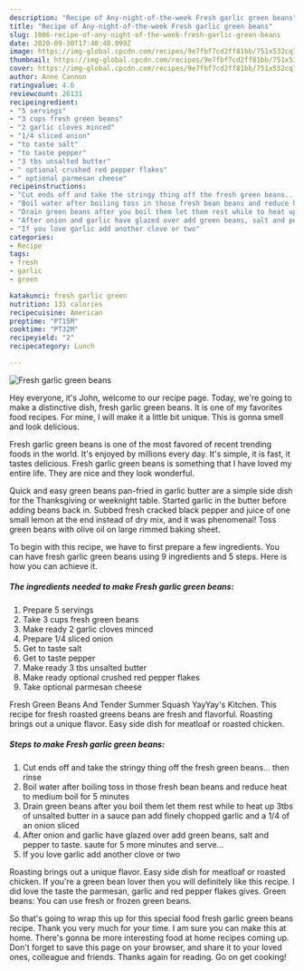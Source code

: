 ```yaml
---
description: "Recipe of Any-night-of-the-week Fresh garlic green beans"
title: "Recipe of Any-night-of-the-week Fresh garlic green beans"
slug: 1006-recipe-of-any-night-of-the-week-fresh-garlic-green-beans
date: 2020-09-30T17:48:48.099Z
image: https://img-global.cpcdn.com/recipes/9e7fbf7cd2ff81bb/751x532cq70/fresh-garlic-green-beans-recipe-main-photo.jpg
thumbnail: https://img-global.cpcdn.com/recipes/9e7fbf7cd2ff81bb/751x532cq70/fresh-garlic-green-beans-recipe-main-photo.jpg
cover: https://img-global.cpcdn.com/recipes/9e7fbf7cd2ff81bb/751x532cq70/fresh-garlic-green-beans-recipe-main-photo.jpg
author: Anne Cannon
ratingvalue: 4.6
reviewcount: 26131
recipeingredient:
- "5 servings"
- "3 cups fresh green beans"
- "2 garlic cloves minced"
- "1/4 sliced onion"
- "to taste salt"
- "to taste pepper"
- "3 tbs unsalted butter"
- " optional crushed red pepper flakes"
- " optional parmesan cheese"
recipeinstructions:
- "Cut ends off and take the stringy thing off the fresh green beans... then rinse"
- "Boil water after boiling toss in those fresh bean beans and reduce heat to medium boil for 5 minutes"
- "Drain green beans after you boil them let them rest while to heat up 3tbs of unsalted butter in a sauce pan add finely chopped garlic and a 1/4 of an onion sliced"
- "After onion and garlic have glazed over add green beans, salt and pepper to taste. saute for 5 more minutes and serve..."
- "If you love garlic add another clove or two"
categories:
- Recipe
tags:
- fresh
- garlic
- green

katakunci: fresh garlic green 
nutrition: 131 calories
recipecuisine: American
preptime: "PT15M"
cooktime: "PT32M"
recipeyield: "2"
recipecategory: Lunch

---
```



![Fresh garlic green beans](https://img-global.cpcdn.com/recipes/9e7fbf7cd2ff81bb/751x532cq70/fresh-garlic-green-beans-recipe-main-photo.jpg)

Hey everyone, it's John, welcome to our recipe page. Today, we're going to make a distinctive dish, fresh garlic green beans. It is one of my favorites food recipes. For mine, I will make it a little bit unique. This is gonna smell and look delicious.

Fresh garlic green beans is one of the most favored of recent trending foods in the world. It's enjoyed by millions every day. It's simple, it is fast, it tastes delicious. Fresh garlic green beans is something that I have loved my entire life. They are nice and they look wonderful.

Quick and easy green beans pan-fried in garlic butter are a simple side dish for the Thanksgiving or weeknight table. Started garlic in the butter before adding beans back in. Subbed fresh cracked black pepper and juice of one small lemon at the end instead of dry mix, and it was phenomenal! Toss green beans with olive oil on large rimmed baking sheet.


To begin with this recipe, we have to first prepare a few ingredients. You can have fresh garlic green beans using 9 ingredients and 5 steps. Here is how you can achieve it.

<!--inarticleads1-->

##### The ingredients needed to make Fresh garlic green beans:

1. Prepare 5 servings
1. Take 3 cups fresh green beans
1. Make ready 2 garlic cloves minced
1. Prepare 1/4 sliced onion
1. Get to taste salt
1. Get to taste pepper
1. Make ready 3 tbs unsalted butter
1. Make ready  optional crushed red pepper flakes
1. Take  optional parmesan cheese


Fresh Green Beans And Tender Summer Squash YayYay&#39;s Kitchen. This recipe for fresh roasted greens beans are fresh and flavorful. Roasting brings out a unique flavor. Easy side dish for meatloaf or roasted chicken. 

<!--inarticleads2-->

##### Steps to make Fresh garlic green beans:

1. Cut ends off and take the stringy thing off the fresh green beans... then rinse
1. Boil water after boiling toss in those fresh bean beans and reduce heat to medium boil for 5 minutes
1. Drain green beans after you boil them let them rest while to heat up 3tbs of unsalted butter in a sauce pan add finely chopped garlic and a 1/4 of an onion sliced
1. After onion and garlic have glazed over add green beans, salt and pepper to taste. saute for 5 more minutes and serve...
1. If you love garlic add another clove or two


Roasting brings out a unique flavor. Easy side dish for meatloaf or roasted chicken. If you&#39;re a green bean lover then you will definitely like this recipe. I did love the taste the parmesan, garlic and red pepper flakes gives. Green beans: You can use fresh or frozen green beans. 

So that's going to wrap this up for this special food fresh garlic green beans recipe. Thank you very much for your time. I am sure you can make this at home. There's gonna be more interesting food at home recipes coming up. Don't forget to save this page on your browser, and share it to your loved ones, colleague and friends. Thanks again for reading. Go on get cooking!
